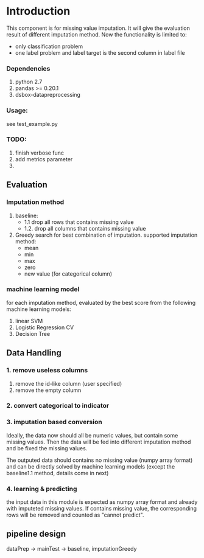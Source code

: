 # Introduction
This component is for missing value imputation. It will give the evaluation result of different imputation method. Now the functionality is limited to:

* only classification problem
* one label problem and label target is the second column in label file

### Dependencies
1. python 2.7
2. pandas >= 0.20.1
3. dsbox-datapreprocessing

### Usage:
see test_example.py

### TODO:
1. finish verbose func
2. add metrics parameter
3. 


## Evaluation
### Imputation method
1. baseline:
	- 1.1 drop all rows that contains missing value
	- 1.2. drop all columns that contains missing value
2. Greedy search for best combination of imputation. supported imputation method:
	- mean
	- min
	- max
	- zero
	- new value (for categorical column)

### machine learning model
for each imputation method, evaluated by the best score from the following machine learning models:

1. linear SVM
2. Logistic Regression CV
3. Decision Tree
	
	
## Data Handling
### 1. remove useless columns
1. remove the id-like column (user specified)
2. remove the empty column

### 2. convert categorical to indicator
### 3. imputation based conversion
Ideally, the data now should all be numeric values, but contain some missing values. Then the data will be fed into different imputation method and be fixed the missing values. 

The outputed data should contains no missing value (numpy array format) and can be directly solved by machine learning models (except the baseline1.1 method, details come in next)

### 4. learning & predicting
the input data in this module is expected as numpy array format and already with imputeted missing values. If contains missing value, the corresponding rows will be removed and counted as "cannot predict".



## pipeline design
dataPrep -> mainTest -> baseline, imputationGreedy
